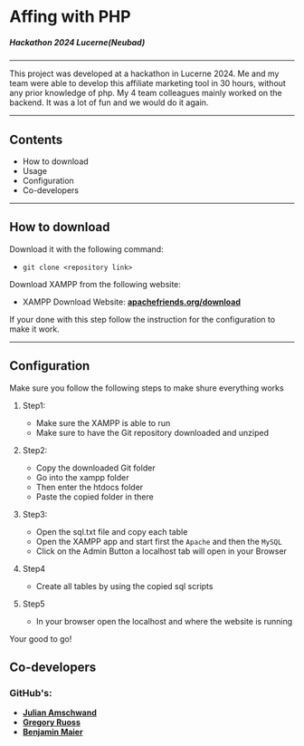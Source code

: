 # Affing with PHP
##### Hackathon 2024 Lucerne(Neubad)
---

This project was developed at a hackathon in Lucerne 2024. Me and my team were able to develop this affiliate marketing tool in 30 hours, without any prior knowledge of php. My 4 team colleagues mainly worked on the backend. 
It was a lot of fun and we would do it again.
***
## Contents
* How to download
* Usage
* Configuration
* Co-developers

---

## How to download

Download it with the following command:
- ```git clone <repository link>```

Download XAMPP from the following website:
- XAMPP Download Website: **[apachefriends.org/download](https://www.apachefriends.org/de/download.html)**

If your done with this step follow the instruction for the configuration to make it work.

---

## Configuration

Make sure you follow the following steps to make shure everything works

1. Step1: 
    * Make sure the XAMPP is able to run
    * Make sure to have the Git repository downloaded and unziped
2. Step2:
    * Copy the downloaded Git folder
    * Go into the xampp folder
    * Then enter the htdocs folder
    * Paste the copied folder in there
3. Step3:
    * Open the sql.txt file and copy each table
    * Open the XAMPP app and start first the ```Apache``` and then the ```MySQL```
    * Click on the Admin Button a localhost tab will open in your Browser

4. Step4
    * Create all tables by using the copied sql scripts
5. Step5
    * In your browser open the localhost and where the website is running

Your good to go!

## Co-developers

### GitHub's:
- **[Julian Amschwand](https://github.com/julianamschwand)**
- **[Gregory Ruoss](https://github.com/GRuoss)**
- **[Benjamin Maier](https://github.com/MaierBenjamin)**